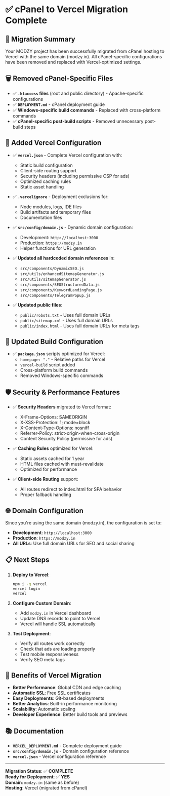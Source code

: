 # ✅ cPanel to Vercel Migration Complete

## 🎯 Migration Summary

Your MODZY project has been successfully migrated from cPanel hosting to Vercel with the same domain (modzy.in). All cPanel-specific configurations have been removed and replaced with Vercel-optimized settings.

## 🗑️ Removed cPanel-Specific Files

- ✅ **`.htaccess` files** (root and public directory) - Apache-specific configurations
- ✅ **`DEPLOYMENT.md`** - cPanel deployment guide
- ✅ **Windows-specific build commands** - Replaced with cross-platform commands
- ✅ **cPanel-specific post-build scripts** - Removed unnecessary post-build steps

## 🚀 Added Vercel Configuration

- ✅ **`vercel.json`** - Complete Vercel configuration with:
  - Static build configuration
  - Client-side routing support
  - Security headers (including permissive CSP for ads)
  - Optimized caching rules
  - Static asset handling

- ✅ **`.vercelignore`** - Deployment exclusions for:
  - Node modules, logs, IDE files
  - Build artifacts and temporary files
  - Documentation files

- ✅ **`src/config/domain.js`** - Dynamic domain configuration:
  - Development: `http://localhost:3000`
  - Production: `https://modzy.in`
  - Helper functions for URL generation

- ✅ **Updated all hardcoded domain references** in:
  - `src/components/DynamicSEO.js`
  - `src/utils/enhancedSitemapGenerator.js`
  - `src/utils/sitemapGenerator.js`
  - `src/components/SEOStructuredData.js`
  - `src/components/KeywordLandingPage.js`
  - `src/components/TelegramPopup.js`

- ✅ **Updated public files**:
  - `public/robots.txt` - Uses full domain URLs
  - `public/sitemap.xml` - Uses full domain URLs
  - `public/index.html` - Uses full domain URLs for meta tags

## 🔧 Updated Build Configuration

- ✅ **`package.json`** scripts optimized for Vercel:
  - `homepage: "."` - Relative paths for Vercel
  - `vercel-build` script added
  - Cross-platform build commands
  - Removed Windows-specific commands

## 🛡️ Security & Performance Features

- ✅ **Security Headers** migrated to Vercel format:
  - X-Frame-Options: SAMEORIGIN
  - X-XSS-Protection: 1; mode=block
  - X-Content-Type-Options: nosniff
  - Referrer-Policy: strict-origin-when-cross-origin
  - Content Security Policy (permissive for ads)

- ✅ **Caching Rules** optimized for Vercel:
  - Static assets cached for 1 year
  - HTML files cached with must-revalidate
  - Optimized for performance

- ✅ **Client-side Routing** support:
  - All routes redirect to index.html for SPA behavior
  - Proper fallback handling

## 🌐 Domain Configuration

Since you're using the same domain (modzy.in), the configuration is set to:
- **Development**: `http://localhost:3000`
- **Production**: `https://modzy.in`
- **All URLs**: Use full domain URLs for SEO and social sharing

## 📋 Next Steps

1. **Deploy to Vercel**:
   ```bash
   npm i -g vercel
   vercel login
   vercel
   ```

2. **Configure Custom Domain**:
   - Add `modzy.in` in Vercel dashboard
   - Update DNS records to point to Vercel
   - Vercel will handle SSL automatically

3. **Test Deployment**:
   - Verify all routes work correctly
   - Check that ads are loading properly
   - Test mobile responsiveness
   - Verify SEO meta tags

## 🎉 Benefits of Vercel Migration

- **Better Performance**: Global CDN and edge caching
- **Automatic SSL**: Free SSL certificates
- **Easy Deployments**: Git-based deployments
- **Better Analytics**: Built-in performance monitoring
- **Scalability**: Automatic scaling
- **Developer Experience**: Better build tools and previews

## 📚 Documentation

- **`VERCEL_DEPLOYMENT.md`** - Complete deployment guide
- **`src/config/domain.js`** - Domain configuration reference
- **`vercel.json`** - Vercel configuration reference

---

**Migration Status**: ✅ **COMPLETE**  
**Ready for Deployment**: ✅ **YES**  
**Domain**: `modzy.in` (same as before)  
**Hosting**: Vercel (migrated from cPanel)
